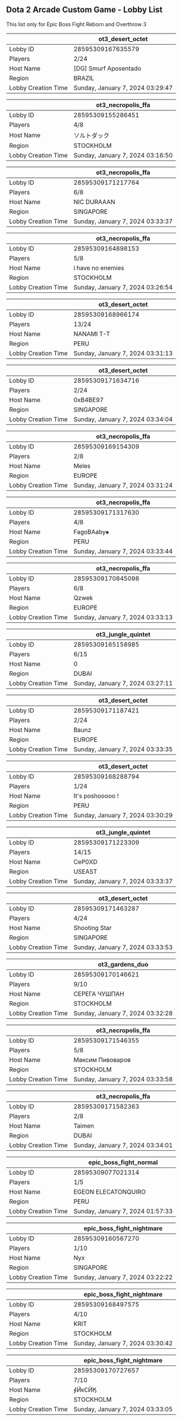 ## Dota 2 Arcade Custom Game - Lobby List

This list only for Epic Boss Fight Reborn and Overthrow 3

|  | ot3_desert_octet |
| ------ | ------ |
| Lobby ID | 28595309167635579 |
| Players | 2/24 |
| Host Name | [DG] Smurf Aposentado |
| Region | BRAZIL |
| Lobby Creation Time | Sunday, January 7, 2024 03:29:47 |


|  | ot3_necropolis_ffa |
| ------ | ------ |
| Lobby ID | 28595309155286451 |
| Players | 4/8 |
| Host Name | ソルトダック |
| Region | STOCKHOLM |
| Lobby Creation Time | Sunday, January 7, 2024 03:16:50 |


|  | ot3_necropolis_ffa |
| ------ | ------ |
| Lobby ID | 28595309171217764 |
| Players | 6/8 |
| Host Name | NIC DURAAAN |
| Region | SINGAPORE |
| Lobby Creation Time | Sunday, January 7, 2024 03:33:37 |


|  | ot3_necropolis_ffa |
| ------ | ------ |
| Lobby ID | 28595309164898153 |
| Players | 5/8 |
| Host Name | i have no enemies |
| Region | STOCKHOLM |
| Lobby Creation Time | Sunday, January 7, 2024 03:26:54 |


|  | ot3_desert_octet |
| ------ | ------ |
| Lobby ID | 28595309168966174 |
| Players | 13/24 |
| Host Name | NANAMI T-T |
| Region | PERU |
| Lobby Creation Time | Sunday, January 7, 2024 03:31:13 |


|  | ot3_desert_octet |
| ------ | ------ |
| Lobby ID | 28595309171634716 |
| Players | 2/24 |
| Host Name | 0xB4BE97 |
| Region | SINGAPORE |
| Lobby Creation Time | Sunday, January 7, 2024 03:34:04 |


|  | ot3_necropolis_ffa |
| ------ | ------ |
| Lobby ID | 28595309169154309 |
| Players | 2/8 |
| Host Name | Meles |
| Region | EUROPE |
| Lobby Creation Time | Sunday, January 7, 2024 03:31:24 |


|  | ot3_necropolis_ffa |
| ------ | ------ |
| Lobby ID | 28595309171317630 |
| Players | 4/8 |
| Host Name | FagoBAaby♠ |
| Region | PERU |
| Lobby Creation Time | Sunday, January 7, 2024 03:33:44 |


|  | ot3_necropolis_ffa |
| ------ | ------ |
| Lobby ID | 28595309170845098 |
| Players | 6/8 |
| Host Name | Qzwek |
| Region | EUROPE |
| Lobby Creation Time | Sunday, January 7, 2024 03:33:13 |


|  | ot3_jungle_quintet |
| ------ | ------ |
| Lobby ID | 28595309165158985 |
| Players | 6/15 |
| Host Name | 0 |
| Region | DUBAI |
| Lobby Creation Time | Sunday, January 7, 2024 03:27:11 |


|  | ot3_desert_octet |
| ------ | ------ |
| Lobby ID | 28595309171187421 |
| Players | 2/24 |
| Host Name | Baunz |
| Region | EUROPE |
| Lobby Creation Time | Sunday, January 7, 2024 03:33:35 |


|  | ot3_desert_octet |
| ------ | ------ |
| Lobby ID | 28595309168288794 |
| Players | 1/24 |
| Host Name | It's poshooooo ! |
| Region | PERU |
| Lobby Creation Time | Sunday, January 7, 2024 03:30:29 |


|  | ot3_jungle_quintet |
| ------ | ------ |
| Lobby ID | 28595309171223309 |
| Players | 14/15 |
| Host Name | CeP0XD |
| Region | USEAST |
| Lobby Creation Time | Sunday, January 7, 2024 03:33:37 |


|  | ot3_desert_octet |
| ------ | ------ |
| Lobby ID | 28595309171463287 |
| Players | 4/24 |
| Host Name | Shooting Star |
| Region | SINGAPORE |
| Lobby Creation Time | Sunday, January 7, 2024 03:33:53 |


|  | ot3_gardens_duo |
| ------ | ------ |
| Lobby ID | 28595309170146621 |
| Players | 9/10 |
| Host Name | СЕРЕГА ЧУШПАН |
| Region | STOCKHOLM |
| Lobby Creation Time | Sunday, January 7, 2024 03:32:28 |


|  | ot3_necropolis_ffa |
| ------ | ------ |
| Lobby ID | 28595309171546355 |
| Players | 5/8 |
| Host Name | Максим Пивоваров |
| Region | STOCKHOLM |
| Lobby Creation Time | Sunday, January 7, 2024 03:33:58 |


|  | ot3_necropolis_ffa |
| ------ | ------ |
| Lobby ID | 28595309171582363 |
| Players | 2/8 |
| Host Name | Taimen |
| Region | DUBAI |
| Lobby Creation Time | Sunday, January 7, 2024 03:34:01 |


|  | epic_boss_fight_normal |
| ------ | ------ |
| Lobby ID | 28595309077021314 |
| Players | 1/5 |
| Host Name | EGEON ELECATONQUIRO |
| Region | PERU |
| Lobby Creation Time | Sunday, January 7, 2024 01:57:33 |


|  | epic_boss_fight_nightmare |
| ------ | ------ |
| Lobby ID | 28595309160567270 |
| Players | 1/10 |
| Host Name | Nyx |
| Region | SINGAPORE |
| Lobby Creation Time | Sunday, January 7, 2024 03:22:22 |


|  | epic_boss_fight_nightmare |
| ------ | ------ |
| Lobby ID | 28595309168497575 |
| Players | 4/10 |
| Host Name | KRIT |
| Region | STOCKHOLM |
| Lobby Creation Time | Sunday, January 7, 2024 03:30:42 |


|  | epic_boss_fight_nightmare |
| ------ | ------ |
| Lobby ID | 28595309170727657 |
| Players | 7/10 |
| Host Name | ∮Ӥκ∁ӤӃ |
| Region | STOCKHOLM |
| Lobby Creation Time | Sunday, January 7, 2024 03:33:05 |


